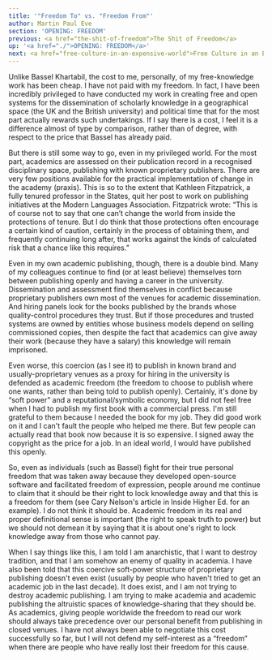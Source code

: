 ```yaml
---
title: '"Freedom To" vs. "Freedom From"'
author: Martin Paul Eve
section: 'OPENING: FREEDOM'
previous: <a href="the-shit-of-freedom">The Shit of Freedom</a>
up: '<a href="./">OPENING: FREEDOM</a>'
next: <a href="free-culture-in-an-expensive-world">Free Culture in an Expensive World</a>
---
```


Unlike Bassel Khartabil, the cost to me, personally, of my
free-knowledge work has been cheap. I have not paid with my
freedom. In fact, I have been incredibly privileged to have conducted
my work in creating free and open systems for the dissemination of
scholarly knowledge in a geographical space (the UK and the British
university) and political time that for the most part actually rewards
such undertakings. If I say there is a cost, I feel it is a difference
almost of type by comparison, rather than of degree, with respect to
the price that Bassel has already paid.

But there is still some way to go, even in my privileged world. For
the most part, academics are assessed on their publication record in a
recognised disciplinary space, publishing with known proprietary
publishers. There are very few positions available for the practical
implementation of change in the academy (praxis). This is so to the
extent that Kathleen Fitzpatrick, a fully tenured professor in the
States, quit her post to work on publishing initiatives at the Modern
Languages Association. Fitzpatrick wrote: “This is of course not to
say that one can’t change the world from inside the protections of
tenure. But I do think that those protections often encourage a
certain kind of caution, certainly in the process of obtaining them,
and frequently continuing long after, that works against the kinds of
calculated risk that a chance like this requires.”

Even in my own academic publishing, though, there is a double
bind. Many of my colleagues continue to find (or at least believe)
themselves torn between publishing openly and having a career in the
university. Dissemination and assessment find themselves in conflict
because proprietary publishers own most of the venues for academic
dissemination. And hiring panels look for the books published by the
brands whose quality-control procedures they trust. But if those
procedures and trusted systems are owned by entities whose business
models depend on selling commissioned copies, then despite the fact
that academics can give away their work (because they have a salary)
this knowledge will remain imprisoned.

Even worse, this coercion (as I see it) to publish in known brand and
usually-proprietary venues as a proxy for hiring in the university is
defended as academic freedom (the freedom to choose to publish where
one wants, rather than being told to publish openly). Certainly, it's
done by “soft power” and a reputational/symbolic economy, but I did
not feel free when I had to publish my first book with a commercial
press. I'm still grateful to them because I needed the book for my
job. They did good work on it and I can't fault the people who helped
me there. But few people can actually read that book now because it is
so expensive. I signed away the copyright as the price for a job. In
an ideal world, I would have published this openly.

So, even as individuals (such as Bassel) fight for their true personal
freedom that was taken away because they developed open-source
software and facilitated freedom of expression, people around me
continue to claim that it should be their right to lock knowledge away
and that this is a freedom for them (see Cary Nelson's article in
Inside Higher Ed. for an example). I do not think it should
be. Academic freedom in its real and proper definitional sense is
important (the right to speak truth to power) but we should not demean
it by saying that it is about one's right to lock knowledge away from
those who cannot pay.

When I say things like this, I am told I am anarchistic, that I want
to destroy tradition, and that I am somehow an enemy of quality in
academia. I have also been told that this coercive soft-power
structure of proprietary publishing doesn't even exist (usually by
people who haven't tried to get an academic job in the last
decade). It does exist, and I am not trying to destroy academic
publishing. I am trying to make academia and academic publishing the
altruistic spaces of knowledge-sharing that they should be. As
academics, giving people worldwide the freedom to read our work should
always take precedence over our personal benefit from publishing in
closed venues. I have not always been able to negotiate this cost
successfully so far, but I will not defend my self-interest as a
“freedom” when there are people who have really lost their freedom for
this cause.
